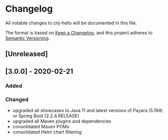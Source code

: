 # Changelog
All notable changes to cnj-hello will be documented in this file.

The format is based on [Keep a Changelog](https://keepachangelog.com/en/1.0.0/),
and this project adheres to [Semantic Versioning](https://semver.org/spec/v2.0.0.html).

## [Unreleased]

## [3.0.0] - 2020-02-21
### Added
### Changed
- upgraded all showcases to Java 11 and latest versions of Payara (5.194) or Spring Boot (2.2.4.RELEASE)
- upgraded all Maven plugins and dependencies
- consolidated Maven POMs
- consolidated Helm chart filtering
